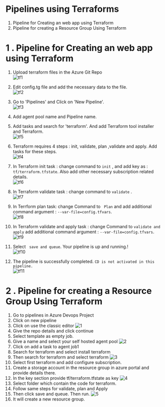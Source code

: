 # Pipelines using Terraforms
  1. Pipeline for Creating an web app using Terraform
  2. Pipeline for creating a Resource Group Using Terraform

# 1 . Pipeline for Creating an web app using Terraform


  1. Upload terraform files in the Azure Git Repo <br>![tf1](https://user-images.githubusercontent.com/23217592/154906132-b29d294a-72b0-489c-9dc4-16e7765bd12d.jpg)
  2. Edit config.tg file and add the necessary data to the file.<br>![tf2](https://user-images.githubusercontent.com/23217592/154906328-3ba14d4a-6b70-471a-ad06-176f1515fafb.jpg)

  3. Go to 'Pipelines' and Click on 'New Pipeline'.<br> ![tf3](https://user-images.githubusercontent.com/23217592/154906639-30603788-16ab-4bc0-935b-6623e0c9ba17.jpg)

  4. Add agent pool name and Pipeline name. 
  5. Add tasks and search for 'terraform'. And add Terraform tool installer and Terraform.<br> ![tf5](https://user-images.githubusercontent.com/23217592/154907102-b37d1f4d-f1cf-4ba8-9860-dc7dffbf77bd.jpg)

  6. Terraform requires 4 steps : init, validate, plan ,validate and apply. Add tasks for these steps.<br> ![tf4](https://user-images.githubusercontent.com/23217592/154907452-125bcbc6-cc5e-40a0-9c09-ded042dabafc.jpg)

  7. In Terraform init task : change command to ```init``` , and add key as :``` tf/terraform.tfstate```. Also add other necessary subscription related details.<br> ![tf6](https://user-images.githubusercontent.com/23217592/154907856-81a1c81e-4b43-40f4-8784-ad8b0cdadc17.jpg)

  8. In Terraform validate task : change command to ```validate``` .<br> ![tf7](https://user-images.githubusercontent.com/23217592/154908093-785f9dc2-9f4b-46c7-b54d-61bd7c6151f0.jpg)
  9. In Terrform plan task: change Command to ``` Plan``` and add additional command argument : ``` --var-file=config.tfvars ```. <br> ![tf8](https://user-images.githubusercontent.com/23217592/154908385-b9e03090-c771-417d-af89-fee216e1e9ce.jpg)
  10. In Terraform validate and apply task : change Command to ``` validate and apply ``` add additional command argument : ``` --var-file=config.tfvars ```. <br>![tf9](https://user-images.githubusercontent.com/23217592/154908593-26157af1-a431-41cb-a463-3f7720056e4d.jpg)
  11. Select ``` save and queue```. Your pipeline is up and running.!<br>
  ![tf10](https://user-images.githubusercontent.com/23217592/154908874-b6e006ff-0af0-403d-b4ca-6f86b4c78d04.jpg)
  13. The pipeline is successfully completed. ```CD is not activated in this pipeline. ``` <br> ![tf11](https://user-images.githubusercontent.com/23217592/154909093-e2dbd2cd-b5a5-4415-833c-556e8f3cfc72.jpg)

# 2 . Pipeline for creating a Resource Group Using Terraform

   1. Go to pipelines in Azure Devops Project
   2. Click on new pipeline
   3. Click on use the classic editor
      ![1](https://user-images.githubusercontent.com/70442264/154905709-4f40aa45-551b-4a52-a0cc-c2d4b0236822.png)
   4. Give the repo details and click continue
   5. Select template as empty job.
   6. Give a name and select your self hosted agent pool
      ![2](https://user-images.githubusercontent.com/70442264/154906095-da6b0bc4-d65c-4b96-bac9-e105bfd5055e.png)
   7. Click on add a task to agent job1
   8. Search for terraform and select install terraform
   9. Then search for terraform and select terraform
      ![3](https://user-images.githubusercontent.com/70442264/154906441-f814d530-b883-4677-ac13-8b7c9c01a3f8.png)
   10. Select first terraform and add configure subscription.
   11. Create a storage account in the resource group in azure portal and provide details there.
   12. In the key section provide tf/terraform.tfstate as key
      ![4](https://user-images.githubusercontent.com/70442264/154906728-01f8650a-3056-4249-82bd-672e9a11e241.png)
   13. Select folder which contain the code for terraform.
   14. Follow same steps for validate, plan and Apply
   15. Then click save and queue. Then run.
      ![5](https://user-images.githubusercontent.com/70442264/154907149-0b684c54-6251-45c3-9a9f-27aa92402265.png)
   16. It will create a new resource group.



